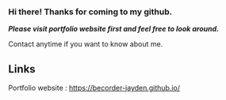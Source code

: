 ### Hi there! Thanks for coming to my github.

***Please visit portfolio website first and feel free to look around.***

Contact anytime if you want to know about me.


## Links

Portfolio website : https://becorder-jayden.github.io/</br>
